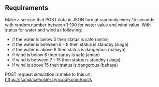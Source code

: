 ## Requirements
Make a service that POST data in JSON format randomly every 15 seconds with random number between 1-100 for water value and wind value. With status for water and wind as following:
- if the water is below 5 then status is safe (aman)
- if the water is between 6 - 8 then status is standby (siaga)
- if the water is above 8 then status is dangerous (bahaya)
- if wind is below 6 then status is safe (aman)
- if wind is between 7 - 15 then status is standby (siaga)
- if wind is above 15 then status is dangerous (bahaya)

POST request simulation is make to this url: https://jsonplaceholder.typicode.com/posts
